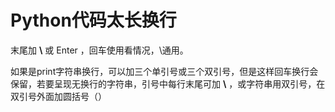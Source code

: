 # Python代码太长换行

末尾加 **\\** 或 Enter ，回车使用看情况，\通用。

如果是print字符串换行，可以加三个单引号或三个双引号，但是这样回车换行会保留，若要呈现无换行的字符串，引号中每行末尾可加 **\\** ，或字符串用双引号，在双引号外面加圆括号（）